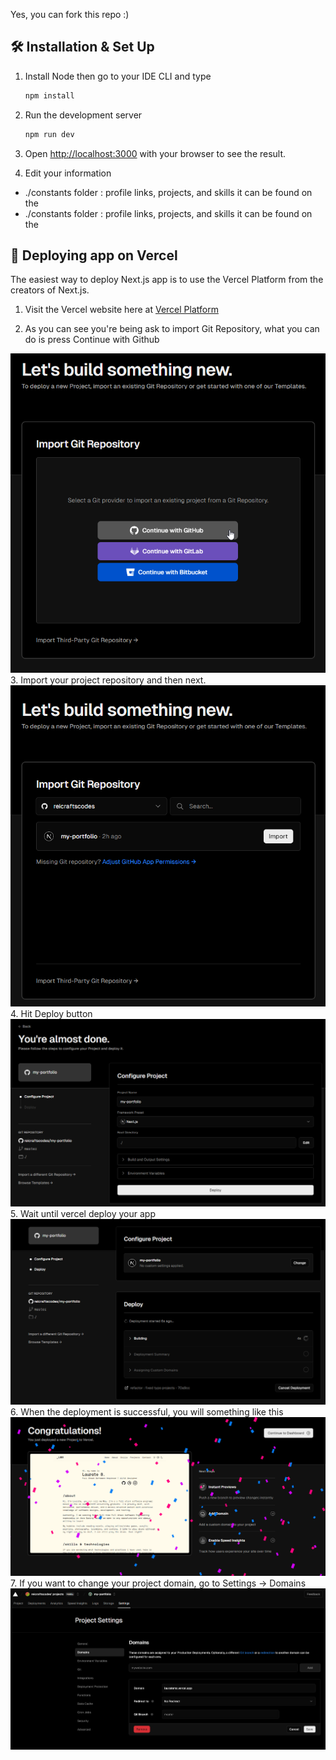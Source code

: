 Yes, you can fork this repo :) 

## 🛠 Installation & Set Up

1. Install Node then go to your IDE  CLI and type

   ```sh
   npm install 
   ```

2. Run the development server

   
    ```bash
    npm run dev
    ```
3. Open [http://localhost:3000](http://localhost:3000) with your browser to see the result.

4. Edit your information
-  ./constants folder : profile links, projects, and skills it can be found on the
-  ./constants folder : profile links, projects, and skills it can be found on the  
## 🚀 Deploying app on Vercel

The easiest way to deploy Next.js app is to use the Vercel Platform from the creators of Next.js.


1. Visit the Vercel website here at [Vercel Platform](https://vercel.com/new?utm_medium=default-template&filter=next.js&utm_source=create-next-app&utm_campaign=create-next-app-readme)

2. As you can see you're being ask to import Git Repository, what you can do is press Continue with Github
<div align="center">
  <img alt="Demo" src="https://github.com/reicraftscodes/my-portfolio/blob/dev/public/dep/1.png" />
</div>
3. Import your project repository and then next.
<div align="center">
  <img alt="Demo" src="https://github.com/reicraftscodes/my-portfolio/blob/dev/public/dep/2.png" />
</div>
4. Hit Deploy button
<div align="center">
  <img alt="Demo" src="https://github.com/reicraftscodes/my-portfolio/blob/dev/public/dep/3.png" />
</div>
5. Wait until vercel deploy your app
<div align="center">
  <img alt="Demo" src="https://github.com/reicraftscodes/my-portfolio/blob/dev/public/dep/4.png" />
</div>
6. When the deployment is successful, you will something like this
<div align="center">
  <img alt="Demo" src="https://github.com/reicraftscodes/my-portfolio/blob/dev/public/dep/5.png" />
</div>
7. If you want to change your project domain, go to Settings -> Domains 
<div align="center">
  <img alt="Demo" src="https://github.com/reicraftscodes/my-portfolio/blob/dev/public/dep/6.png" />
</div>
